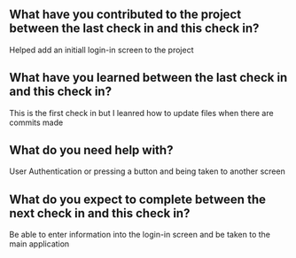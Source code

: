 ## What have you contributed to the project between the last check in and this check in?
Helped add an initiall login-in screen to the project 
## What have you learned between the last check in and this check in?
This is the first check in but I leanred how to update files when there are commits made
## What do you need help with?
User Authentication or pressing a button and being taken to another screen
## What do you expect to complete between the next check in and this check in?
Be able to enter information into the login-in screen and be taken to the main application
